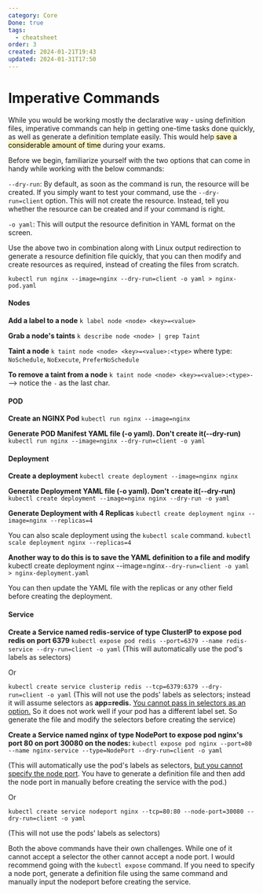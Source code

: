 ```yaml
---
category: Core
Done: true
tags:
  - cheatsheet
order: 3
created: 2024-01-21T19:43
updated: 2024-01-31T17:50
---
```

# Imperative Commands
While you would be working mostly the declarative way - using definition files, imperative commands can help in getting one-time tasks done quickly, as well as generate a definition template easily. This would help<mark style="background: #FFF3A3A6;"> save a considerable amount of time</mark> during your exams.

Before we begin, familiarize yourself with the two options that can come in handy while working with the below commands:

`--dry-run`: By default, as soon as the command is run, the resource will be created. If you simply want to test your command, use the `--dry-run=client` option. This will not create the resource. Instead, tell you whether the resource can be created and if your command is right.

`-o yaml`: This will output the resource definition in YAML format on the screen.

Use the above two in combination along with Linux output redirection to generate a resource definition file quickly, that you can then modify and create resources as required, instead of creating the files from scratch.

`kubectl run nginx --image=nginx --dry-run=client -o yaml > nginx-pod.yaml`

#### Nodes
**Add a label to a node**
`k label node <node> <key>=<value>`

**Grab a node's taints**
`k describe node <node> | grep Taint`

**Taint a node**
`k taint node <node> <key>=<value>:<type>` where type: `NoSchedule`, `NoExecute`, `PreferNoSchedule` 

**To remove a taint from  a node**
`k taint node <node> <key>=<value>:<type>-` --> notice the `-` as the last char. 
#### POD

**Create an NGINX Pod**
`kubectl run nginx --image=nginx`

**Generate POD Manifest YAML file (-o yaml). Don't create it(--dry-run)**
`kubectl run nginx --image=nginx --dry-run=client -o yaml`

#### Deployment
**Create a deployment**
`kubectl create deployment --image=nginx nginx`

**Generate Deployment YAML file (-o yaml). Don't create it(--dry-run)**
`kubectl create deployment --image=nginx nginx --dry-run -o yaml`

**Generate Deployment with 4 Replicas**
`kubectl create deployment nginx --image=nginx --replicas=4`

You can also scale deployment using the `kubectl scale` command.
`kubectl scale deployment nginx --replicas=4`

**Another way to do this is to save the YAML definition to a file and modify**
kubectl create deployment nginx --image=nginx`--dry-run=client -o yaml > nginx-deployment.yaml`

You can then update the YAML file with the replicas or any other field before creating the deployment.
#### Service
**Create a Service named redis-service of type ClusterIP to expose pod redis on port 6379**
`kubectl expose pod redis --port=6379 --name redis-service --dry-run=client -o yaml`
(This will automatically use the pod's labels as selectors)

Or

`kubectl create service clusterip redis --tcp=6379:6379 --dry-run=client -o yaml` (This will not use the pods' labels as selectors; instead it will assume selectors as **app=redis.** [You cannot pass in selectors as an option.](https://github.com/kubernetes/kubernetes/issues/46191) So it does not work well if your pod has a different label set. So generate the file and modify the selectors before creating the service)

**Create a Service named nginx of type NodePort to expose pod nginx's port 80 on port 30080 on the nodes:**
`kubectl expose pod nginx --port=80 --name nginx-service --type=NodePort --dry-run=client -o yaml`

(This will automatically use the pod's labels as selectors, [but you cannot specify the node port](https://github.com/kubernetes/kubernetes/issues/25478). You have to generate a definition file and then add the node port in manually before creating the service with the pod.)

Or

`kubectl create service nodeport nginx --tcp=80:80 --node-port=30080 --dry-run=client -o yaml`

(This will not use the pods' labels as selectors)

Both the above commands have their own challenges. While one of it cannot accept a selector the other cannot accept a node port. I would recommend going with the `kubectl expose` command. If you need to specify a node port, generate a definition file using the same command and manually input the nodeport before creating the service.